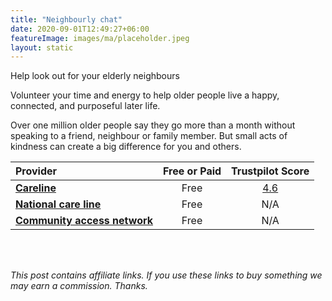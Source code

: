 ```yaml
---
title: "Neighbourly chat"
date: 2020-09-01T12:49:27+06:00
featureImage: images/ma/placeholder.jpeg
layout: static
---
```


Help look out for your elderly neighbours

Volunteer your time and energy to help older people live a happy, connected, and purposeful later life.

Over one million older people say they go more than a month without speaking to a friend, neighbour or family member. But small acts of kindness can create a big difference for you and others.

| Provider      | Free or Paid  |  Trustpilot Score  |
| :-----------          | :--------------:      |  :--------------:         |
| [**Careline**](https://www.careline.co.uk/elderly-neighbours/) | Free | [4.6](https://uk.trustpilot.com/review/www.careline.co.uk) | 
| [**National care line**](https://thenationalcareline.org/SafetyAtHome/CheckOnYourNeighbour) | Free | N/A
| [**Community access network**](https://www.communityaccessnetwork.org/ways-to-check-in-on-your-neighbors/) | Free | N/A
  

<br/><br/>

*This post contains affiliate links. If you use these links to buy something we may
earn a commission. Thanks.*






